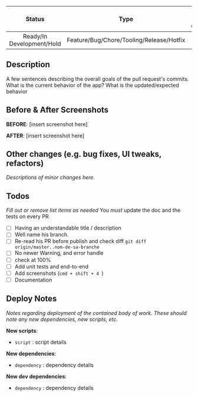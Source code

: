 | Status                    | Type                                     | Env Vars Change | Config Change |
| :-----------------------: | :--------------------------------------: | :-------------: | :-----------: |
| Ready/In Development/Hold | Feature/Bug/Chore/Tooling/Release/Hotfix | Yes/No          | Yes/No        |

## Description

A few sentences describing the overall goals of the pull request's commits.
What is the current behavior of the app? What is the updated/expected behavior

## Before & After Screenshots

**BEFORE**:
[insert screenshot here]

**AFTER**:
[insert screenshot here]

## Other changes (e.g. bug fixes, UI tweaks, refactors)

_Descriptions of minor changes here._

## Todos

_Fill out or remove list items as needed_
You _must_ update the doc and the tests on every PR

  - [ ] Having an understandable title / description
  - [ ] Well name his branch.
  - [ ] Re-read his  PR before publish and check diff `git diff origin/master..nom-de-sa-branche`
  - [ ] No newer Warning, and error handle
  - [ ] check at  100%
  - [ ] Add unit tests and end-to-end
  - [ ] Add screenshots (`cmd + shift + 4 `)
  - [ ] Documentation

## Deploy Notes

_Notes regarding deployment of the contained body of work. These should note any
new dependencies, new scripts, etc._

**New scripts**:

-   `script` : script details

**New dependencies**:

-   `dependency` : dependency details

**New dev dependencies**:

-   `dependency` : dependency details
